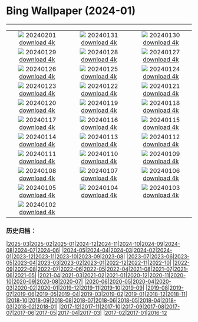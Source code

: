 # Bing Wallpaper (2024-01)
**************
| | | |
| :----: | :----: | :----: |
| ![](https://www.bing.com/th?id=OHR.DevetashkaCave_JA-JP9707792334_1920x1080.jpg) 20240201 [download 4k](https://www.bing.com/th?id=OHR.DevetashkaCave_JA-JP9707792334_UHD.jpg) | ![](https://www.bing.com/th?id=OHR.ZebraMother_JA-JP9484568475_1920x1080.jpg) 20240131 [download 4k](https://www.bing.com/th?id=OHR.ZebraMother_JA-JP9484568475_UHD.jpg) | ![](https://www.bing.com/th?id=OHR.AlbaceteSpain_JA-JP9272536909_1920x1080.jpg) 20240130 [download 4k](https://www.bing.com/th?id=OHR.AlbaceteSpain_JA-JP9272536909_UHD.jpg) |
| ![](https://www.bing.com/th?id=OHR.GollingerFalls_JA-JP9041099728_1920x1080.jpg) 20240129 [download 4k](https://www.bing.com/th?id=OHR.GollingerFalls_JA-JP9041099728_UHD.jpg) | ![](https://www.bing.com/th?id=OHR.ChannelOutback_JA-JP8591978293_1920x1080.jpg) 20240128 [download 4k](https://www.bing.com/th?id=OHR.ChannelOutback_JA-JP8591978293_UHD.jpg) | ![](https://www.bing.com/th?id=OHR.WinterCarnival_JA-JP8320595671_1920x1080.jpg) 20240127 [download 4k](https://www.bing.com/th?id=OHR.WinterCarnival_JA-JP8320595671_UHD.jpg) |
| ![](https://www.bing.com/th?id=OHR.HawkOwl_JA-JP5530639554_1920x1080.jpg) 20240126 [download 4k](https://www.bing.com/th?id=OHR.HawkOwl_JA-JP5530639554_UHD.jpg) | ![](https://www.bing.com/th?id=OHR.DwynwensDay_JA-JP1767839645_1920x1080.jpg) 20240125 [download 4k](https://www.bing.com/th?id=OHR.DwynwensDay_JA-JP1767839645_UHD.jpg) | ![](https://www.bing.com/th?id=OHR.IcelandBeach_JA-JP1317464051_1920x1080.jpg) 20240124 [download 4k](https://www.bing.com/th?id=OHR.IcelandBeach_JA-JP1317464051_UHD.jpg) |
| ![](https://www.bing.com/th?id=OHR.MaldivesAtolls_JA-JP0994970307_1920x1080.jpg) 20240123 [download 4k](https://www.bing.com/th?id=OHR.MaldivesAtolls_JA-JP0994970307_UHD.jpg) | ![](https://www.bing.com/th?id=OHR.SantaCruzSunrise_JA-JP5594322328_1920x1080.jpg) 20240122 [download 4k](https://www.bing.com/th?id=OHR.SantaCruzSunrise_JA-JP5594322328_UHD.jpg) | ![](https://www.bing.com/th?id=OHR.SquirrelNetherlands_JA-JP9623906743_1920x1080.jpg) 20240121 [download 4k](https://www.bing.com/th?id=OHR.SquirrelNetherlands_JA-JP9623906743_UHD.jpg) |
| ![](https://www.bing.com/th?id=OHR.Daikan2024_JA-JP9341510234_1920x1080.jpg) 20240120 [download 4k](https://www.bing.com/th?id=OHR.Daikan2024_JA-JP9341510234_UHD.jpg) | ![](https://www.bing.com/th?id=OHR.PlitviceWinter_JA-JP1926981970_1920x1080.jpg) 20240119 [download 4k](https://www.bing.com/th?id=OHR.PlitviceWinter_JA-JP1926981970_UHD.jpg) | ![](https://www.bing.com/th?id=OHR.ParisBridge_JA-JP7502194315_1920x1080.jpg) 20240118 [download 4k](https://www.bing.com/th?id=OHR.ParisBridge_JA-JP7502194315_UHD.jpg) |
| ![](https://www.bing.com/th?id=OHR.SleepyWolf_JA-JP7170122030_1920x1080.jpg) 20240117 [download 4k](https://www.bing.com/th?id=OHR.SleepyWolf_JA-JP7170122030_UHD.jpg) | ![](https://www.bing.com/th?id=OHR.LakeLouise_JA-JP5881267112_1920x1080.jpg) 20240116 [download 4k](https://www.bing.com/th?id=OHR.LakeLouise_JA-JP5881267112_UHD.jpg) | ![](https://www.bing.com/th?id=OHR.HanaHighway_JA-JP5594909770_1920x1080.jpg) 20240115 [download 4k](https://www.bing.com/th?id=OHR.HanaHighway_JA-JP5594909770_UHD.jpg) |
| ![](https://www.bing.com/th?id=OHR.HokkaidoSwans_JA-JP3605792409_1920x1080.jpg) 20240114 [download 4k](https://www.bing.com/th?id=OHR.HokkaidoSwans_JA-JP3605792409_UHD.jpg) | ![](https://www.bing.com/th?id=OHR.Daruma2024_JA-JP9897104150_1920x1080.jpg) 20240113 [download 4k](https://www.bing.com/th?id=OHR.Daruma2024_JA-JP9897104150_UHD.jpg) | ![](https://www.bing.com/th?id=OHR.BukhansanSeoul_JA-JP1162904036_1920x1080.jpg) 20240112 [download 4k](https://www.bing.com/th?id=OHR.BukhansanSeoul_JA-JP1162904036_UHD.jpg) |
| ![](https://www.bing.com/th?id=OHR.LynxSnow_JA-JP2676099304_1920x1080.jpg) 20240111 [download 4k](https://www.bing.com/th?id=OHR.LynxSnow_JA-JP2676099304_UHD.jpg) | ![](https://www.bing.com/th?id=OHR.MilopotamosStairs_JA-JP2627387814_1920x1080.jpg) 20240110 [download 4k](https://www.bing.com/th?id=OHR.MilopotamosStairs_JA-JP2627387814_UHD.jpg) | ![](https://www.bing.com/th?id=OHR.BalloonDay_JA-JP2573832501_1920x1080.jpg) 20240109 [download 4k](https://www.bing.com/th?id=OHR.BalloonDay_JA-JP2573832501_UHD.jpg) |
| ![](https://www.bing.com/th?id=OHR.BerninaPass_JA-JP7712918425_1920x1080.jpg) 20240108 [download 4k](https://www.bing.com/th?id=OHR.BerninaPass_JA-JP7712918425_UHD.jpg) | ![](https://www.bing.com/th?id=OHR.DevilsMarbles_JA-JP2428291852_1920x1080.jpg) 20240107 [download 4k](https://www.bing.com/th?id=OHR.DevilsMarbles_JA-JP2428291852_UHD.jpg) | ![](https://www.bing.com/th?id=OHR.CrabappleChaffinch_JA-JP2354093241_1920x1080.jpg) 20240106 [download 4k](https://www.bing.com/th?id=OHR.CrabappleChaffinch_JA-JP2354093241_UHD.jpg) |
| ![](https://www.bing.com/th?id=OHR.HarbinFestival_JA-JP2258801493_1920x1080.jpg) 20240105 [download 4k](https://www.bing.com/th?id=OHR.HarbinFestival_JA-JP2258801493_UHD.jpg) | ![](https://www.bing.com/th?id=OHR.GoldenGateLight_JA-JP2205373586_1920x1080.jpg) 20240104 [download 4k](https://www.bing.com/th?id=OHR.GoldenGateLight_JA-JP2205373586_UHD.jpg) | ![](https://www.bing.com/th?id=OHR.BodleianCeiling_JA-JP1889636385_1920x1080.jpg) 20240103 [download 4k](https://www.bing.com/th?id=OHR.BodleianCeiling_JA-JP1889636385_UHD.jpg) |
| ![](https://www.bing.com/th?id=OHR.BhutanSolstice_JA-JP1805849873_1920x1080.jpg) 20240102 [download 4k](https://www.bing.com/th?id=OHR.BhutanSolstice_JA-JP1805849873_UHD.jpg) |  |  |

### 历史归档：

|[2025-03](/../2025-03/2025-03.md)|[2025-02](/../2025-02/2025-02.md)|[2025-01](/../2025-01/2025-01.md)|[2024-12](/../2024-12/2024-12.md)|[2024-11](/../2024-11/2024-11.md)|[2024-10](/../2024-10/2024-10.md)|[2024-09](/../2024-09/2024-09.md)|[2024-08](/../2024-08/2024-08.md)|[2024-07](/../2024-07/2024-07.md)|[2024-06](/../2024-06/2024-06.md)|
|[2024-05](/../2024-05/2024-05.md)|[2024-04](/../2024-04/2024-04.md)|[2024-03](/../2024-03/2024-03.md)|[2024-02](/../2024-02/2024-02.md)|[2024-01](/2024-01.md)|[2023-12](/../2023-12/2023-12.md)|[2023-11](/../2023-11/2023-11.md)|[2023-10](/../2023-10/2023-10.md)|[2023-09](/../2023-09/2023-09.md)|[2023-08](/../2023-08/2023-08.md)|
|[2023-07](/../2023-07/2023-07.md)|[2023-06](/../2023-06/2023-06.md)|[2023-05](/../2023-05/2023-05.md)|[2023-04](/../2023-04/2023-04.md)|[2023-03](/../2023-03/2023-03.md)|[2023-02](/../2023-02/2023-02.md)|[2023-01](/../2023-01/2023-01.md)|[2022-12](/../2022-12/2022-12.md)|[2022-11](/../2022-11/2022-11.md)|[2022-10](/../2022-10/2022-10.md)|
|[2022-09](/../2022-09/2022-09.md)|[2022-08](/../2022-08/2022-08.md)|[2022-07](/../2022-07/2022-07.md)|[2022-06](/../2022-06/2022-06.md)|[2022-05](/../2022-05/2022-05.md)|[2022-04](/../2022-04/2022-04.md)|[2021-08](/../2021-08/2021-08.md)|[2021-07](/../2021-07/2021-07.md)|[2021-06](/../2021-06/2021-06.md)|[2021-05](/../2021-05/2021-05.md)|
|[2021-04](/../2021-04/2021-04.md)|[2021-03](/../2021-03/2021-03.md)|[2021-02](/../2021-02/2021-02.md)|[2021-01](/../2021-01/2021-01.md)|[2020-12](/../2020-12/2020-12.md)|[2020-11](/../2020-11/2020-11.md)|[2020-10](/../2020-10/2020-10.md)|[2020-09](/../2020-09/2020-09.md)|[2020-08](/../2020-08/2020-08.md)|[2020-07](/../2020-07/2020-07.md)|
|[2020-06](/../2020-06/2020-06.md)|[2020-05](/../2020-05/2020-05.md)|[2020-04](/../2020-04/2020-04.md)|[2020-03](/../2020-03/2020-03.md)|[2020-02](/../2020-02/2020-02.md)|[2020-01](/../2020-01/2020-01.md)|[2019-12](/../2019-12/2019-12.md)|[2019-11](/../2019-11/2019-11.md)|[2019-10](/../2019-10/2019-10.md)|[2019-09](/../2019-09/2019-09.md)|
|[2019-08](/../2019-08/2019-08.md)|[2019-07](/../2019-07/2019-07.md)|[2019-06](/../2019-06/2019-06.md)|[2019-05](/../2019-05/2019-05.md)|[2019-04](/../2019-04/2019-04.md)|[2019-03](/../2019-03/2019-03.md)|[2019-02](/../2019-02/2019-02.md)|[2019-01](/../2019-01/2019-01.md)|[2018-12](/../2018-12/2018-12.md)|[2018-11](/../2018-11/2018-11.md)|
|[2018-10](/../2018-10/2018-10.md)|[2018-09](/../2018-09/2018-09.md)|[2018-08](/../2018-08/2018-08.md)|[2018-07](/../2018-07/2018-07.md)|[2018-06](/../2018-06/2018-06.md)|[2018-05](/../2018-05/2018-05.md)|[2018-04](/../2018-04/2018-04.md)|[2018-03](/../2018-03/2018-03.md)|[2018-02](/../2018-02/2018-02.md)|[2018-01](/../2018-01/2018-01.md)|
|[2017-12](/../2017-12/2017-12.md)|[2017-11](/../2017-11/2017-11.md)|[2017-10](/../2017-10/2017-10.md)|[2017-09](/../2017-09/2017-09.md)|[2017-08](/../2017-08/2017-08.md)|[2017-07](/../2017-07/2017-07.md)|[2017-06](/../2017-06/2017-06.md)|[2017-05](/../2017-05/2017-05.md)|[2017-04](/../2017-04/2017-04.md)|[2017-03](/../2017-03/2017-03.md)|
|[2017-02](/../2017-02/2017-02.md)|[2017-01](/../2017-01/2017-01.md)|[2016-12](/../2016-12/2016-12.md)